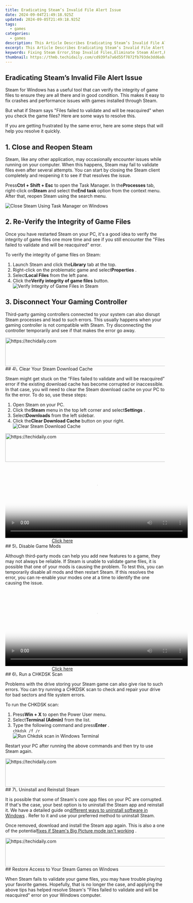 ```yaml
---
title: Eradicating Steam’s Invalid File Alert Issue
date: 2024-09-04T21:49:18.925Z
updated: 2024-09-05T21:49:18.925Z
tags:
  - games
categories:
  - games
description: This Article Describes Eradicating Steam’s Invalid File Alert Issue
excerpt: This Article Describes Eradicating Steam’s Invalid File Alert Issue
keywords: Fixing Steam Error,Stop Invalid Files,Eliminate Steam Alert,Resolve File Warning,Cure Steam Malfunction,Remove Unwanted Steam Messages,Eradicate Steam Problems
thumbnail: https://thmb.techidaily.com/cd939fa7a6d55f7872fb793de3dd6a0a1cf42f10f319881184a8db53e138fd0a.jpg
---
```


## Eradicating Steam’s Invalid File Alert Issue

 Steam for Windows has a useful tool that can verify the integrity of game files to ensure they are all there and in good condition. This makes it easy to fix crashes and performance issues with games installed through Steam.

 But what if Steam says "Files failed to validate and will be reacquired" when you check the game files? Here are some ways to resolve this.

 If you are getting frustrated by the same error, here are some steps that will help you resolve it quickly.

## 1\. Close and Reopen Steam

 Steam, like any other application, may occasionally encounter issues while running on your computer. When this happens, Steam may fail to validate files even after several attempts. You can start by closing the Steam client completely and reopening it to see if that resolves the issue.

 Press**Ctrl + Shift + Esc** to open the Task Manager. In the**Processes** tab, right-click on**Steam** and select the**End task** option from the context menu. After that, reopen Steam using the search menu.

![Close Steam Using Task Manager on Windows](https://static1.makeuseofimages.com/wordpress/wp-content/uploads/2023/03/close-steam-using-task-manager-on-windows.jpg)

## 2\. Re-Verify the Integrity of Game Files

 Once you have restarted Steam on your PC, it's a good idea to verify the integrity of game files one more time and see if you still encounter the "Files failed to validate and will be reacquired" error.

To verify the integrity of game files on Steam:

1. Launch Steam and click the**Library** tab at the top.
2. Right-click on the problematic game and select**Properties** .
3. Select**Local Files** from the left pane.
4. Click the**Verify integrity of game files** button.  
![Verify Integrity of Game Files in Steam](https://static1.makeuseofimages.com/wordpress/wp-content/uploads/2023/03/verify-integrity-of-game-files-in-steam.jpg)

## 3\. Disconnect Your Gaming Controller

 Third-party gaming controllers connected to your system can also disrupt Steam processes and lead to such errors. This usually happens when your gaming controller is not compatible with Steam. Try disconnecting the controller temporarily and see if that makes the error go away.

<!-- affiliate ads begin -->
<a href="https://aligracehair.sjv.io/c/5597632/1997662/19272" target="_top" id="1997662">
  <img src="//a.impactradius-go.com/display-ad/19272-1997662" border="0" alt="https://techidaily.com" width="728" height="90"/>
</a>
<img height="0" width="0" src="https://aligracehair.sjv.io/i/5597632/1997662/19272" style="position:absolute;visibility:hidden;" border="0" />
<!-- affiliate ads end -->
## 4\. Clear Your Steam Download Cache

 Steam might get stuck on the “Files failed to validate and will be reacquired” error if the existing download cache has become corrupted or inaccessible. In that case, you will need to clear the Steam download cache on your PC to fix the error. To do so, use these steps:

1. Open Steam on your PC.
2. Click the**Steam** menu in the top left corner and select**Settings** .
3. Select**Downloads** from the left sidebar.
4. Click the**Clear Download Cache** button on your right.  
![Clear Steam Download Cache](https://static1.makeuseofimages.com/wordpress/wp-content/uploads/2023/03/clear-steam-download-cache.jpg)

<!-- affiliate ads begin -->
<a href="https://aligracehair.sjv.io/c/5597632/2087267/19272" target="_top" id="2087267">
  <img src="//a.impactradius-go.com/display-ad/19272-2087267" border="0" alt="https://techidaily.com" width="728" height="90"/>
</a>
<img height="0" width="0" src="https://aligracehair.sjv.io/i/5597632/2087267/19272" style="position:absolute;visibility:hidden;" border="0" />
<!-- affiliate ads end -->
<!-- affiliate ads begin -->
<span id="1982499">
					<video width="576" height="240" style="cursor:pointer"
           poster="//a.impactradius-go.com/display-clicktoplayimage/1982499.png"
           onclick="if(!this.playClicked){this.play();this.setAttribute('controls',true);this.playClicked=true;}">
	   <source src="//a.impactradius-go.com/display-ad/22993-1982499">
	   <img src="//a.impactradius-go.com/display-clicktoplayimage/1982499.png" style="border: none; height: 100%; width: 100%; object-fit: contain">
	</video>
	<div style="width:360px;text-align:center"><a href="javascript:window.open(decodeURIComponent('https%3A%2F%2Fhomestyler.sjv.io%2Fc%2F5597632%2F1982499%2F22993'), '_blank');void(0);">Click here</a></div>
</span>
<img height="0" width="0" src="https://imp.pxf.io/i/5597632/1982499/22993" style="position:absolute;visibility:hidden;" border="0" />
<!-- affiliate ads end -->
## 5\. Disable Game Mods

 Although third-party mods can help you add new features to a game, they may not always be reliable. If Steam is unable to validate game files, it is possible that one of your mods is causing the problem. To test this, you can temporarily disable all mods and then restart Steam. If this resolves the error, you can re-enable your modes one at a time to identify the one causing the issue.

<!-- affiliate ads begin -->
<span id="1982596">
					<video width="576" height="240" style="cursor:pointer"
           poster="//a.impactradius-go.com/display-clicktoplayimage/1982596.png"
           onclick="if(!this.playClicked){this.play();this.setAttribute('controls',true);this.playClicked=true;}">
	   <source src="//a.impactradius-go.com/display-ad/22993-1982596">
	   <img src="//a.impactradius-go.com/display-clicktoplayimage/1982596.png" style="border: none; height: 100%; width: 100%; object-fit: contain">
	</video>
	<div style="width:360px;text-align:center"><a href="javascript:window.open(decodeURIComponent('https%3A%2F%2Fhomestyler.sjv.io%2Fc%2F5597632%2F1982596%2F22993'), '_blank');void(0);">Click here</a></div>
</span>
<img height="0" width="0" src="https://imp.pxf.io/i/5597632/1982596/22993" style="position:absolute;visibility:hidden;" border="0" />
<!-- affiliate ads end -->
## 6\. Run a CHKDSK Scan

 Problems with the drive storing your Steam game can also give rise to such errors. You can try running a CHKDSK scan to check and repair your drive for bad sectors and file system errors.

To run the CHKDSK scan:

1. Press**Win + X** to open the Power User menu.
2. Select**Terminal (Admin)** from the list.
3. Type the following command and press**Enter** .  
`chkdsk /f /r`  
![Run Chkdsk scan in Windows Terminal](https://static1.makeuseofimages.com/wordpress/wp-content/uploads/2023/09/run-chkdsk-scan-in-windows-terminal.jpg)

 Restart your PC after running the above commands and then try to use Steam again.

<!-- affiliate ads begin -->
<a href="https://aligracehair.sjv.io/c/5597632/1886003/19272" target="_top" id="1886003">
  <img src="//a.impactradius-go.com/display-ad/19272-1886003" border="0" alt="https://techidaily.com" width="728" height="90"/>
</a>
<img height="0" width="0" src="https://aligracehair.sjv.io/i/5597632/1886003/19272" style="position:absolute;visibility:hidden;" border="0" />
<!-- affiliate ads end -->
## 7\. Uninstall and Reinstall Steam

 It is possible that some of Steam's core app files on your PC are corrupted. If that's the case, your best option is to uninstall the Steam app and reinstall it. We have a detailed guide on[different ways to uninstall software in Windows](https://www.makeuseof.com/windows-11-different-ways-to-uninstall-software/) . Refer to it and use your preferred method to uninstall Steam.

 Once removed, download and install the Steam app again. This is also a one of the potential[fixes if Steam's Big Picture mode isn't working](https://www.makeuseof.com/ways-to-fix-big-picture-mode-not-working-crashing-in-steam-for-windows/) .

<!-- affiliate ads begin -->
<a href="https://appsumo.8odi.net/c/5597632/2137380/7443" target="_top" id="2137380">
  <img src="//a.impactradius-go.com/display-ad/7443-2137380" border="0" alt="https://techidaily.com" width="728" height="90"/>
</a>
<img height="0" width="0" src="https://appsumo.8odi.net/i/5597632/2137380/7443" style="position:absolute;visibility:hidden;" border="0" />
<!-- affiliate ads end -->
## Restore Access to Your Steam Games on Windows

 When Steam fails to validate your game files, you may have trouble playing your favorite games. Hopefully, that is no longer the case, and applying the above tips has helped resolve Steam's "Files failed to validate and will be reacquired" error on your Windows computer.


<ins class="adsbygoogle"
     style="display:block"
     data-ad-format="autorelaxed"
     data-ad-client="ca-pub-7571918770474297"
     data-ad-slot="1223367746"></ins>



<ins class="adsbygoogle"
     style="display:block"
     data-ad-client="ca-pub-7571918770474297"
     data-ad-slot="8358498916"
     data-ad-format="auto"
     data-full-width-responsive="true"></ins>


